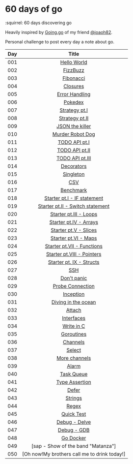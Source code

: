 # 60 days of go
:squirrel: 60 days discovering go

Heavily inspired by [Going.go](https://goinggo.io/) of my friend [@joaoh82](https://github.com/joaoh82).

Personal challenge to post every day a note about go.

| Day | Title      |
| --- |:----------:|
| 001 | [Hello World](day01/)|
| 002 | [FizzBuzz](day02/)|
| 003 | [Fibonacci](day03/)|
| 004 | [Closures](day04/)|
| 005 | [Error Handling](day05/)|
| 006 | [Pokedex](day06/)|
| 007 | [Strategy pt.I](day07/)|
| 008 | [Strategy pt.II](day08/)|
| 009 | [JSON the killer](day09/)|
| 010 | [Murder Robot Dog](day10/)|
| 011 | [TODO API pt.I](day11/)|
| 012 | [TODO API pt.II](day12/)|
| 013 | [TODO API pt.III](day13/)|
| 014 | [Decorators](day14/)|
| 015 | [Singleton](day15/)|
| 016 | [CSV](day16/)|
| 017 | [Benchmark](day17/)|
| 018 | [Starter pt.I - IF statement](day18/)|
| 019 | [Starter pt.II - Switch statement](day19/)|
| 020 | [Starter pt.III - Loops](day20/)|
| 021 | [Starter pt.IV - Arrays](day21/)|
| 022 | [Starter pt.V - Slices](day22/)|
| 023 | [Starter pt.VI - Maps](day23/)|
| 024 | [Starter pt.VII - Functions](day24/)|
| 025 | [Starter pt.VIII - Pointers](day25/)|
| 026 | [Starter pt. IX - Structs](day26/)|
| 027 | [SSH](day27/)|
| 028 | [Don't panic](day28/)|
| 029 | [Probe Connection](day29/)|
| 030 | [Inception](day30/)|
| 031 | [Diving in the ocean](day31/)
| 032 | [Attach](day32/)
| 033 | [Interfaces](day33/)
| 034 | [Write in C](day34/)
| 035 | [Goroutines](day35/)
| 036 | [Channels](day36/)
| 037 | [Select](day37/)
| 038 | [More channels](day38/)
| 039 | [Alarm](day39/)
| 040 | [Task Queue](day40/)
| 041 | [Type Assertion](day41/)
| 042 | [Defer](day42/)
| 043 | [Strings](day43/)
| 044 | [Regex](day44/)
| 045 | [Quick Test](day45/)
| 046 | [Debug - Delve](day46/)
| 047 | [Debug - GDB](day47/)
| 048 | [Go Docker](day48/)
| 049 | [sap - Show of the band "Matanza"]
| 050 | [Oh now!My brothers call me to drink today!]
